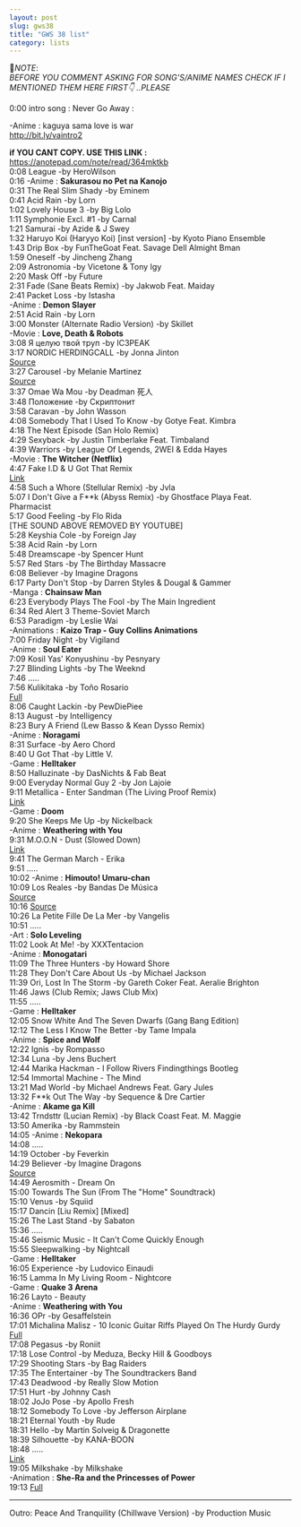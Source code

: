 ```yaml
---
layout: post
slug: gws38
title: "GWS 38 list"
category: lists
---
```

<p>📌<em>NOTE</em>:<br>
<em>BEFORE YOU COMMENT ASKING FOR SONG'S/ANIME NAMES CHECK IF I MENTIONED THEM HERE FIRST👇 ..PLEASE</em></p>
<p>0:00 intro song : Never Go Away :<br>
<p>        -Anime : kaguya sama love is war<br>
<a href="http://bit.ly/vaintro2">http://bit.ly/vaintro2</a><br>
    <p>
        <strong>if YOU CANT COPY. USE THIS LINK :</strong><br>
        <a href="https://anotepad.com/note/read/364mktkb">https://anotepad.com/note/read/364mktkb</a><br>
        0:08    League -by HeroWilson<br>
        0:16    -Anime : <strong>Sakurasou no Pet na Kanojo</strong><br>
        0:31    The Real Slim Shady -by Eminem<br>
        0:41    Acid Rain -by Lorn<br>
        1:02    Lovely House 3 -by Big Lolo<br>
        1:11    Symphonie Excl. #1 -by Carnal<br>
        1:21    Samurai -by Azide & J Swey<br>
        1:32    Haruyo Koi (Haryyo Koi) [inst version] -by Kyoto Piano Ensemble<br>
        1:43    Drip Box -by FunTheGoat Feat. Savage Dell Almight Bman<br>
        1:59    Oneself -by Jincheng Zhang<br>
        2:09    Astronomia -by Vicetone & Tony Igy<br>
        2:20    Mask Off -by Future<br>
        2:31    Fade (Sane Beats Remix) -by Jakwob Feat. Maiday<br>
        2:41    Packet Loss -by Istasha<br>
                -Anime : <strong>Demon Slayer</strong><br>
        2:51    Acid Rain -by Lorn<br>
        3:00    Monster (Alternate Radio Version) -by Skillet<br>
                -Movie : <strong>Love, Death & Robots</strong><br>
        3:08    Я целую твой труп -by IC3PEAK<br>
        3:17    NORDIC HERDINGCALL -by Jonna Jinton<br>
                <a href="https://youtu.be/h4IzhzFPLhs">Source</a><br>
        3:27    Carousel -by Melanie Martinez<br>
                <a href="https://youtu.be/55IcQlx5B9s">Source</a><br>
        3:37    Omae Wa Mou -by Deadman 死人<br>
        3:48    Положение -by Скриптонит<br>
        3:58    Caravan -by John Wasson<br>
        4:08    Somebody That I Used To Know -by Gotye Feat. Kimbra<br>
        4:18    The Next Episode (San Holo Remix)<br>
        4:29    Sexyback -by Justin Timberlake Feat. Timbaland<br>
        4:39    Warriors -by League Of Legends, 2WEI & Edda Hayes<br>
                -Movie : <strong>The Witcher (Netflix)</strong><br>
        4:47    Fake I.D & U Got That Remix<br>
                <a href="https://soundcloud.com/gabriels-music-corner/gabriels-music-corner-brass-u-got-that-and-fake-id-mastered">Link</a><br>
        4:58    Such a Whore (Stellular Remix) -by Jvla<br>
        5:07    I Don't Give a F**k (Abyss Remix) -by Ghostface Playa Feat. Pharmacist<br>
        5:17    Good Feeling -by Flo Rida<br>
                [THE SOUND ABOVE REMOVED BY YOUTUBE]<br>
        5:28    Keyshia Cole -by Foreign Jay<br>
        5:38    Acid Rain -by Lorn<br>
        5:48    Dreamscape -by Spencer Hunt<br>
        5:57    Red Stars -by The Birthday Massacre<br>
        6:08    Believer -by Imagine Dragons<br>
        6:17    Party Don't Stop -by Darren Styles & Dougal & Gammer<br>
                -Manga : <strong>Chainsaw Man</strong><br>
        6:23    Everybody Plays The Fool -by The Main Ingredient<br>
        6:34    Red Alert 3 Theme-Soviet March<br>
        6:53    Paradigm -by Leslie Wai<br>
                -Animations : <strong>Kaizo Trap - Guy Collins Animations</strong><br>
        7:00    Friday Night -by Vigiland<br>
                -Anime : <strong>Soul Eater</strong><br>
        7:09    Kosil Yas' Konyushinu -by Pesnyary<br>
        7:27    Blinding Lights -by The Weeknd<br>
        7:46    .....<br>
        7:56    Kulikitaka -by Toño Rosario<br>
                <a href="https://youtu.be/7utBedVK030">Full</a><br>
        8:06    Caught Lackin -by PewDiePiee<br>
        8:13    August -by Intelligency<br>
        8:23    Bury A Friend (Lew Basso & Kean Dysso Remix)<br>
                -Anime : <strong>Noragami</strong><br>
        8:31    Surface -by Aero Chord<br>
        8:40    U Got That -by Little V.<br>
                -Game : <strong>Helltaker</strong><br>
        8:50    Halluzinate -by DasNichts & Fab Beat<br>
        9:00    Everyday Normal Guy 2 -by Jon Lajoie<br>
        9:11    Metallica - Enter Sandman (The Living Proof Remix)<br>
                <a href="https://youtu.be/Loj0rXZN_Vs">Link</a><br>
                -Game : <strong>Doom</strong><br>
        9:20    She Keeps Me Up -by Nickelback<br>
                -Anime : <strong>Weathering with You</strong><br>
        9:31    M.O.O.N - Dust (Slowed Down)<br>
                <a href="https://youtu.be/-sWIDlc_4hM">Link</a><br>
        9:41    The German March - Erika<br>
        9:51    .....<br>
        10:02   -Anime : <strong>Himouto! Umaru-chan</strong><br>
        10:09   Los Reales -by Bandas De Música<br>
                <a href="https://youtu.be/rqX65RHTWrA">Source</a><br>
        10:16   <a href="https://youtu.be/BBNDF0x3xhE">Source</a><br>
        10:26   La Petite Fille De La Mer -by Vangelis<br>
        10:51   .....<br>
                -Art : <strong>Solo Leveling</strong><br>
        11:02   Look At Me! -by XXXTentacion<br>
                -Anime : <strong>Monogatari</strong><br>
        11:09   The Three Hunters -by Howard Shore<br>
        11:28   They Don't Care About Us -by Michael Jackson<br>
        11:39   Ori, Lost In The Storm -by Gareth Coker Feat. Aeralie Brighton<br>
        11:46   Jaws (Club Remix; Jaws Club Mix)<br>
        11:55   .....<br>
                -Game : <strong>Helltaker</strong><br>
        12:05   Snow White And The Seven Dwarfs (Gang Bang Edition)<br>
        12:12   The Less I Know The Better -by Tame Impala<br>
                -Anime : <strong>Spice and Wolf</strong><br>
        12:22   Ignis -by Rompasso<br>
        12:34   Luna -by Jens Buchert<br>
        12:44   Marika Hackman - I Follow Rivers Findingthings Bootleg<br>
        12:54   Immortal Machine - The Mind<br>
        13:21   Mad World -by Michael Andrews Feat. Gary Jules<br>
        13:32   F**k Out The Way -by Sequence & Dre Cartier<br>
                -Anime : <strong>Akame ga Kill</strong><br>
        13:42   Trndsttr (Lucian Remix) -by Black Coast Feat. M. Maggie<br>
        13:50   Amerika -by Rammstein<br>
        14:05   -Anime : <strong>Nekopara</strong><br>
        14:08   .....<br>
        14:19   October -by Feverkin<br>
        14:29   Believer -by Imagine Dragons<br>
                <a href="https://youtu.be/5TqKwTITBKU">Source</a><br>
        14:49   Aerosmith - Dream On<br>
        15:00   Towards The Sun (From The "Home" Soundtrack)<br>
        15:10   Venus -by Squiid<br>
        15:17   Dancin [Liu Remix] [Mixed]<br>
        15:26   The Last Stand -by Sabaton<br>
        15:36   .....<br>
        15:46   Seismic Music - It Can't Come Quickly Enough<br>
        15:55   Sleepwalking -by Nightcall<br>
                -Game : <strong>Helltaker</strong><br>
        16:05   Experience -by Ludovico Einaudi<br>
        16:15   Lamma In My Living Room - Nightcore<br>
                -Game : <strong>Quake 3 Arena</strong><br>
        16:26   Layto - Beauty<br>
                -Anime : <strong>Weathering with You</strong><br>
        16:36   OPr -by Gesaffelstein<br>
        17:01   Michalina Malisz - 10 Iconic Guitar Riffs Played On The Hurdy Gurdy<br>
                <a href="https://youtu.be/LqHeOcItSkQ?t=100">Full</a><br>
        17:08   Pegasus -by Roniit<br>
        17:18   Lose Control -by Meduza, Becky Hill & Goodboys<br>
        17:29   Shooting Stars -by Bag Raiders<br>
        17:35   The Entertainer -by The Soundtrackers Band<br>
        17:43   Deadwood -by Really Slow Motion<br>
        17:51   Hurt -by Johnny Cash<br>
        18:02   JoJo Pose -by Apollo Fresh<br>
        18:12   Somebody To Love -by Jefferson Airplane<br>
        18:21   Eternal Youth -by Rude<br>
        18:31   Hello -by Martin Solveig & Dragonette<br>
        18:39   Silhouette -by KANA-BOON<br>
        18:48   .....<br>
                <a href="https://bit.ly/3d7xjee">Link</a><br>
        19:05   Milkshake -by Milkshake<br>
                -Animation : <strong>She-Ra and the Princesses of Power</strong><br>
        19:13   <a href="https://youtu.be/5xG09d3WcGo">Full</a><br>
    </p>
    <hr>
    <p>
        Outro: Peace And Tranquility (Chillwave Version) -by Production Music
    </p>